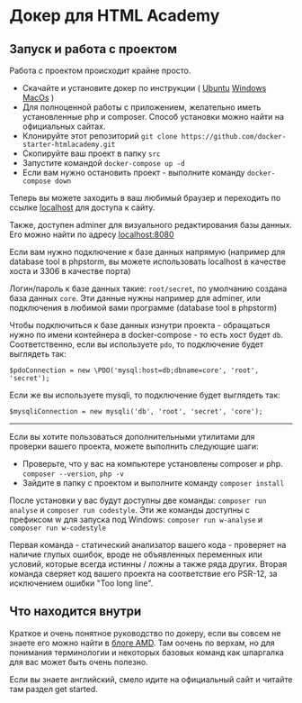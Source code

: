 # Докер для HTML Academy

## Запуск и работа с проектом

Работа с проектом происходит крайне просто.

* Скачайте и установите докер по инструкции (
[Ubuntu](https://docs.docker.com/install/linux/docker-ce/ubuntu/)
[Windows](https://docs.docker.com/docker-for-windows/install/)
[MacOs](https://docs.docker.com/docker-for-mac/install/)
)
* Для полноценной работы с приложением, желательно иметь установленные php и composer.
Способ установки можно найти на официальных сайтах.
* Клонируйте этот репозиторий `git clone https://github.com/docker-starter-htmlacademy.git`
* Скопируйте ваш проект в папку `src`
* Запустите командой `docker-compose up -d`
* Если вам нужно остановить проект - выполните команду `docker-compose down`

Теперь вы можете заходить в ваш любимый браузер и переходить по ссылке 
[localhost](http://localhost/) для доступа к сайту.

Также, доступен adminer для визуального редактирования базы данных.
Его можно найти по адресу [localhost:8080](http://localhost:8080/)

Если вам нужно подключение к базе данных напрямую 
(например для database tool в phpstorm, вы можете использовать
localhost в качестве хоста и 3306 в качестве порта)

Логин/пароль к базе данных такие: `root/secret`,
по умолчанию создана база данных `core`. Эти данные нужны например для adminer,
или подключения в любимой вами программе (database tool в phpstorm)

Чтобы подключиться к базе данных изнутри проекта - обращаться нужно
по имени контейнера в docker-compose - то есть хост будет `db`.
Соответственно, если вы используете `pdo`, то подключение будет выглядеть так:

`$pdoConnection = new \PDO('mysql:host=db;dbname=core', 'root', 'secret');`

Если же вы используете mysqli, то подключение будет выглядеть так:

`$mysqliConnection = new mysqli('db', 'root', 'secret', 'core');`

----

Если вы хотите пользоваться дополнительными утилитами для проверки вашего проекта,
можете выполнить следующие шаги:
* Проверьте, что у вас на компьютере установлены composer и php. `composer --version`, `php -v`
* Зайдите в папку с проектом и выполните команду `composer install`

После установки у вас будут доступны две команды: `composer run analyse` и `composer run codestyle`.
Эти же команды доступны с префиксом w для запуска под Windows: `composer run w-analyse` и `composer run w-codestyle`

Первая команда - статический анализатор вашего кода - проверяет на наличие глупых ошибок, вроде
не объявленных переменных или условий, которые всегда истинны / ложны а также ряда других.
Вторая команда сверяет код вашего проекта на соответствие его PSR-12, за исключением ошибки "Too long line".

## Что находится внутри

Краткое и очень понятное руководство по докеру, если вы совсем не знаете его
можно найти в [блоге AMD](https://blog.amd-nick.me/docker-introduction/).
Там оочень по верхам, но для понимания терминологии и некоторых базовых команд
как шпаргалка для вас может быть очень полезно.

Если вы знаете английский, смело идите на официальный сайт и читайте там раздел
get started.